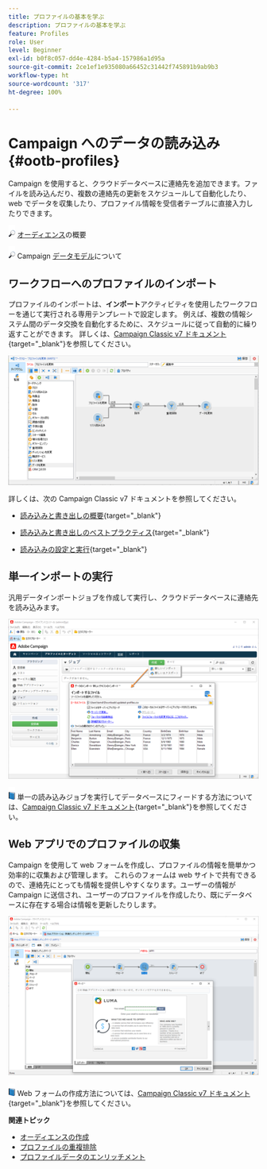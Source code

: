 ```yaml
---
title: プロファイルの基本を学ぶ
description: プロファイルの基本を学ぶ
feature: Profiles
role: User
level: Beginner
exl-id: b0f8c057-dd4e-4284-b5a4-157986a1d95a
source-git-commit: 2ce1ef1e935080a66452c31442f745891b9ab9b3
workflow-type: ht
source-wordcount: '317'
ht-degree: 100%

---
```


# Campaign へのデータの読み込み {#ootb-profiles}

Campaign を使用すると、クラウドデータベースに連絡先を追加できます。ファイルを読み込んだり、複数の連絡先の更新をスケジュールして自動化したり、web でデータを収集したり、プロファイル情報を受信者テーブルに直接入力したりできます。

![](../assets/do-not-localize/glass.png) [オーディエンス](audiences.md)の概要

![](../assets/do-not-localize/glass.png) Campaign [データモデル](../dev/datamodel.md)について

## ワークフローへのプロファイルのインポート

プロファイルのインポートは、**インポート**&#x200B;アクティビティを使用したワークフローを通じて実行される専用テンプレートで設定します。 例えば、複数の情報システム間のデータ交換を自動化するために、スケジュールに従って自動的に繰り返すことができます。 詳しくは、[Campaign Classic v7 ドキュメント](https://experienceleague.adobe.com/docs/campaign-classic/using/getting-started/importing-and-exporting-data/import-export-workflows.html?lang=ja){target=&quot;_blank&quot;}を参照してください。

![](assets/import-wf.png)

詳しくは、次の Campaign Classic v7 ドキュメントを参照してください。

* [読み込みと書き出しの概要](https://experienceleague.adobe.com/docs/campaign-classic/using/getting-started/importing-and-exporting-data/get-started-data-import-export.html?lang=ja){target=&quot;_blank&quot;}

* [読み込みと書き出しのベストプラクティス](https://experienceleague.adobe.com/docs/campaign-classic/using/getting-started/importing-and-exporting-data/best-practices/import-export-best-practices.html?lang=ja){target=&quot;_blank&quot;}

* [読み込みの設定と実行](https://experienceleague.adobe.com/docs/campaign-classic/using/getting-started/importing-and-exporting-data/generic-imports-exports/executing-import-jobs.html?lang=ja){target=&quot;_blank&quot;}

## 単一インポートの実行

汎用データインポートジョブを作成して実行し、クラウドデータベースに連絡先を読み込みます。

![](assets/new-import.png)

![](../assets/do-not-localize/book.png) 単一の読み込みジョブを実行してデータベースにフィードする方法については、[Campaign Classic v7 ドキュメント](https://experienceleague.adobe.com/docs/campaign-classic/using/getting-started/importing-and-exporting-data/generic-imports-exports/about-generic-imports-exports.html?lang=ja){target=&quot;_blank&quot;}を参照してください。

## Web アプリでのプロファイルの収集

Campaign を使用して web フォームを作成し、プロファイルの情報を簡単かつ効率的に収集および管理します。 これらのフォームは web サイトで共有できるので、連絡先にとっても情報を提供しやすくなります。ユーザーの情報が Campaign に送信され、ユーザーのプロファイルを作成したり、既にデータベースに存在する場合は情報を更新したりします。

![](assets/web-form-page.png)

![](../assets/do-not-localize/book.png) Web フォームの作成方法については、[Campaign Classic v7 ドキュメント](https://experienceleague.adobe.com/docs/campaign-classic/using/designing-content/web-forms/about-web-forms.html?lang=ja){target=&quot;_blank&quot;}を参照してください。

**関連トピック**

* [オーディエンスの作成](audiences.md)
* [プロファイルの重複排除](https://experienceleague.adobe.com/docs/campaign/automation/workflows/use-cases/data-management/deduplication-merge.html?lang=ja)
* [プロファイルデータのエンリッチメント](https://experienceleague.adobe.com/docs/campaign/automation/workflows/use-cases/data-management/enrich-data.html?lang=ja)
